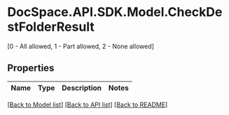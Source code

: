 # DocSpace.API.SDK.Model.CheckDestFolderResult
[0 - All allowed, 1 - Part allowed, 2 - None allowed]

## Properties

Name | Type | Description | Notes
------------ | ------------- | ------------- | -------------

[[Back to Model list]](../README.md#documentation-for-models) [[Back to API list]](../README.md#documentation-for-api-endpoints) [[Back to README]](../README.md)

